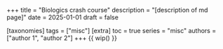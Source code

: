 +++
title = "Biologics crash course"
description = "[description of md page]"
date = 2025-01-01
draft = false

[taxonomies]
tags = ["misc"]
[extra]
toc = true
series = "misc"
authors = ["author 1", "author 2"]
+++
{{ wip() }}

</br>
</br>

<div class="blur-container">

</div>
